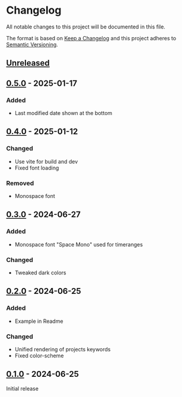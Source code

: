 # Changelog

All notable changes to this project will be documented in this file.

The format is based on [Keep a Changelog](https://keepachangelog.com/) and this project adheres to [Semantic Versioning](https://semver.org/).

## [Unreleased]

## [0.5.0] - 2025-01-17

### Added

- Last modified date shown at the bottom

## [0.4.0] - 2025-01-12

### Changed

- Use vite for build and dev
- Fixed font loading

### Removed

- Monospace font

## [0.3.0] - 2024-06-27

### Added

- Monospace font "Space Mono" used for timeranges

### Changed

- Tweaked dark colors

## [0.2.0] - 2024-06-25

### Added

- Example in Readme

### Changed

- Unified rendering of projects keywords
- Fixed color-scheme

## [0.1.0] - 2024-06-25

Initial release

[Unreleased]: https://github.com/MoritzBru/jsonresume-theme-reactive/compare/v0.5.0...HEAD
[0.5.0]: https://github.com/MoritzBru/jsonresume-theme-reactive/compare/v0.4.0...v0.5.0
[0.4.0]: https://github.com/MoritzBru/jsonresume-theme-reactive/compare/v0.3.0...v0.4.0
[0.3.0]: https://github.com/MoritzBru/jsonresume-theme-reactive/compare/v0.2.0...v0.3.0
[0.2.0]: https://github.com/MoritzBru/jsonresume-theme-reactive/compare/v0.1.0...v0.2.0
[0.1.0]: https://github.com/MoritzBru/jsonresume-theme-reactive/releases/tag/v0.1.0
